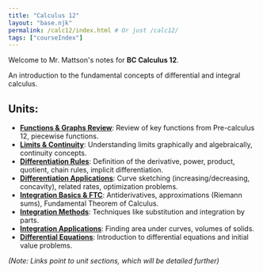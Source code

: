 ```yaml
---
title: "Calculus 12"
layout: "base.njk"
permalink: /calc12/index.html # Or just /calc12/
tags: ["courseIndex"]
---
```


Welcome to Mr. Mattson's notes for **BC Calculus 12**.

An introduction to the fundamental concepts of differential and integral calculus.

## Units:

*   **[Functions & Graphs Review](./functions-graphs-review/)**: Review of key functions from Pre-calculus 12, piecewise functions.
*   **[Limits & Continuity](./limits-continuity/)**: Understanding limits graphically and algebraically, continuity concepts.
*   **[Differentiation Rules](./differentiation-definition-rules/)**: Definition of the derivative, power, product, quotient, chain rules, implicit differentiation.
*   **[Differentiation Applications](./differentiation-applications/)**: Curve sketching (increasing/decreasing, concavity), related rates, optimization problems.
*   **[Integration Basics & FTC](./integration-basics-ftc/)**: Antiderivatives, approximations (Riemann sums), Fundamental Theorem of Calculus.
*   **[Integration Methods](./integration-methods/)**: Techniques like substitution and integration by parts.
*   **[Integration Applications](./integration-applications/)**: Finding area under curves, volumes of solids.
*   **[Differential Equations](./differential-equations/)**: Introduction to differential equations and initial value problems.

*(Note: Links point to unit sections, which will be detailed further)*